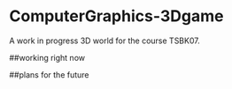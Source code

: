 # ComputerGraphics-3Dgame

A work in progress 3D world for the course TSBK07.

##working right now



##plans for the future
